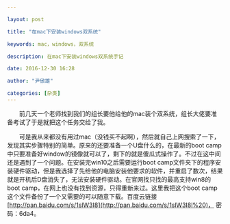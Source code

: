 ```yaml
---

layout: post

title: "在mac下安装windows双系统"

keywords: mac，windows，双系统

description: 在mac下安装windows双系统手记

date: 2016-12-30 16:28

author: "尹傲雄"

categories: [杂类]
---
```

　　前几天一个老师找到我们的组长要他给他的mac装个双系统，组长大佬要准备考试了于是就把这个任务交给了我。

　　可是我从来都没有用过mac（没钱买不起啊），然后就自己上网搜索了一下，发现其实步骤特别的简单。原来的还要准备一个U盘什么的，在最新的boot camp中只要准备好window的镜像就可以了，剩下的就是傻瓜式操作了。不过在这中间还是遇到了一个问题。在安装完win10之后需要运行boot camp文件夹下的程序安装硬件驱动，但是我选择了先给他的电脑安装他要求的软件，并重启了数次，结果就是开机后D盘消失了，无法安装硬件驱动。在官网找只找的最高支持win8的boot camp，在网上也没有找到资源，只得重新来过。这里我把这个boot camp这个文件备份了一个又需要的可以随意下载。百度云链接[http://pan.baidu.com/s/1slW3I8](http://pan.baidu.com/s/1slW3I8l%20)， 密码：6da4。
